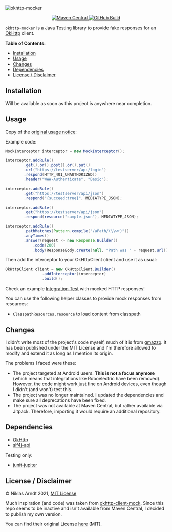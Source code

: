 ![okhttp-mocker](https://socialify.git.ci/niklas2810/okhttp-mocker/image?description=1&font=Raleway&language=1&owner=1&pattern=Plus&theme=Dark)


<p align="center">
<a href="https://search.maven.org/artifact/com.niklasarndt/okhttp-mocker">
<img alt="Maven Central" src="https://img.shields.io/maven-central/v/com.niklasarndt/okhttp-mocker?logo=java&style=for-the-badge">
</a>
<a href="https://github.com/niklas2810/okhttp-mocker/actions">
<img alt="GitHub Build" src="https://img.shields.io/github/workflow/status/niklas2810/okhttp-mocker/Build%20Project?logo=github&style=for-the-badge">
</a>
</p>

`okhttp-mocker` is a Java Testing library to provide fake
responses for an [OkHttp](https://github.com/square/okhttp) client.

**Table of Contents:**

- [Installation](#installation)
- [Usage](#usage)
- [Changes](#changes)
- [Dependencies](#dependencies)
- [License / Disclaimer](#license--disclaimer)


## Installation

Will be available as soon as this project
is anywhere near completion.


## Usage

Copy of the [original usage notice](https://github.com/gmazzo/okhttp-client-mock#usage):

Example code:

```java
MockInterceptor interceptor = new MockInterceptor();

interceptor.addRule()
        .get().or().post().or().put()
        .url("https://testserver/api/login")
        .respond(HTTP_401_UNAUTHORIZED))
        .header("WWW-Authenticate", "Basic");

interceptor.addRule()
        .get("https://testserver/api/json")
        .respond("{succeed:true}", MEDIATYPE_JSON);

interceptor.addRule()
        .get("https://testserver/api/json")
        .respond(resource("sample.json"), MEDIATYPE_JSON);

interceptor.addRule()
        .pathMatches(Pattern.compile("/aPath/(\\w+)"))
        .anyTimes()
        .answer(request -> new Response.Builder()
            .code(200)
            .body(ResponseBody.create(null, "Path was " + request.url().encodedPath())));
```

Then add the interceptor to your OkHttpClient client and use it as usual:
```java
OkHttpClient client = new OkHttpClient.Builder()
                .addInterceptor(interceptor)
                .build();
```

Check an example [Integration Test](/src/test/java/com/niklasarndt/okhttpmock/Tests.java) with mocked HTTP responses!

You can use the following helper classes to provide mock responses from resources:
- `ClasspathResources.resource` to load content from classpath


## Changes 

I didn't write most of the project's code myself, much of it is from [gmazzo](https://github.com/gmazzo/okhttp-client-mock).
It has been published under the MIT License and I'm therefore allowed to modify and extend it as long as I mention its origin.

The problems I faced were these:

- The project targeted at Android users. **This is not a focus anymore** (which means that integrations like Roboelectric have been removed). 
However, the code might work just fine on Android devices, even though I didn't (and won't) test this.
- The project was no longer maintained. I updated the dependencies and make sure all deprecations have been fixed.
- The project was not available at Maven Central, but rather available via Jitpack. Therefore, importing it would require 
an additional repository.

## Dependencies

- [OkHttp](https://github.com/square/okhttp)
- [slf4j-api](https://mvnrepository.com/artifact/org.slf4j/slf4j-api)

Testing only:

- [junit-jupiter](https://junit.org/junit5/)

## License / Disclaimer

&copy; Niklas Arndt 2021, [MIT License](LICENSE.md)

Much inspiration (and code) was taken from [okhttp-client-mock](https://github.com/gmazzo/okhttp-client-mock).
Since this repo seems to be inactive and isn't available
from Maven Central, I decided to publish my own version.

You can find their original License [here](https://github.com/gmazzo/okhttp-client-mock/blob/master/LICENSE) (MIT).